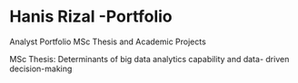 # Hanis Rizal -Portfolio
Analyst Portfolio
MSc Thesis and Academic Projects

MSc Thesis: Determinants of big data analytics capability and data- driven decision-making

